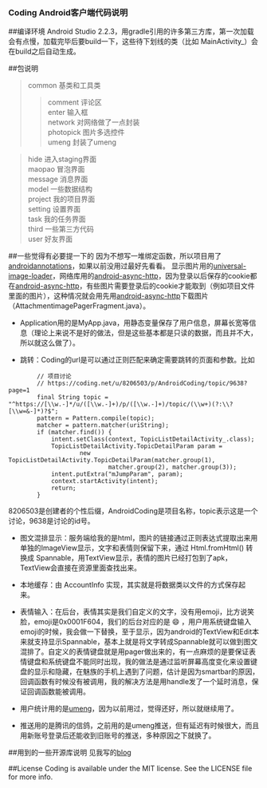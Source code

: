 ### Coding Android客户端代码说明

##编译环境
Android Studio 2.2.3，用gradle引用的许多第三方库，第一次加载会有点慢，加载完毕后要build一下，这些待下划线的类（比如 MainActivity_）会在build之后自动生成。

##包说明
>common 基类和工具类  
>>comment 评论区  
>>enter 输入框  
>>network 对网络做了一点封装  
>>photopick 图片多选控件  
>>umeng 封装了umeng  

>hide 进入staging界面  
>maopao 冒泡界面  
>message 消息界面  
>model 一些数据结构  
>project 我的项目界面  
>setting 设置界面  
>task 我的任务界面  
>third 一些第三方代码  
>user 好友界面  

##一些觉得有必要提一下的
因为不想写一堆绑定函数，所以项目用了 [androidannotations](https://github.com/excilys/androidannotations)，如果以前没用过最好先看看。
显示图片用的[universal-image-loader](https://github.com/nostra13/Android-Universal-Image-Loader)，网络库用的[android-async-http](https://github.com/loopj/android-async-http)，因为登录以后保存的cookie都在[android-async-http](https://github.com/loopj/android-async-http)，有些图片需要登录后的cookie才能取到（例如项目文件里面的图片），这种情况就会用先用[android-async-http](https://github.com/loopj/android-async-http)下载图片（AttachmentimagePagerFragment.java）。

- Application用的是MyApp.java，用静态变量保存了用户信息，屏幕长宽等信息（理论上来说不是好的做法，但是这些基本都是只读的数据，而且并不大，所以就这么做了）。

- 跳转：Coding的url是可以通过正则匹配来确定需要跳转的页面和参数。比如

```
        // 项目讨论
        // https://coding.net/u/8206503/p/AndroidCoding/topic/9638?page=1
        final String topic = "^https://[\\w.-]*/u/([\\w.-]+)/p/([\\w.-]+)/topic/(\\w+)(?:\\?[\\w=&-]*)?$";
        pattern = Pattern.compile(topic);
        matcher = pattern.matcher(uriString);
        if (matcher.find()) {
            intent.setClass(context, TopicListDetailActivity_.class);
            TopicListDetailActivity.TopicDetailParam param =
                    new TopicListDetailActivity.TopicDetailParam(matcher.group(1),
                            matcher.group(2), matcher.group(3));
            intent.putExtra("mJumpParam", param);
            context.startActivity(intent);
            return;
        }
```
8206503是创建者的个性后缀，AndroidCoding是项目名称，topic表示这是一个讨论，9638是讨论的id号。


- 图文混排显示：服务端给我的是html，图片的链接通过正则表达式提取出来用单独的ImageView显示，文字和表情则保留下来，通过 Html.fromHtml() 转换成 Spannable，用TextView显示，表情的图片已经打包到了apk，TextView会直接在资源里面查找出来。

- 本地缓存：由 AccountInfo 实现，其实就是将数据类以文件的方式保存起来。

- 表情输入：在后台，表情其实是我们自定义的文字，没有用emoji，比方说笑脸，emoji是0x0001F604，我们的后台对应的是 :smile: ，用户用系统键盘输入emoji的时候，我会做一下替换，至于显示，因为android的TextView和Edit本来就支持显示Spannable，基本上就是将文字转成Spannable就可以做到图文混排了。自定义的表情键盘就是用pager做出来的，有一点麻烦的是要保证表情键盘和系统键盘不能同时出现，我的做法是通过监听屏幕高度变化来设置键盘的显示和隐藏，在魅族的手机上遇到了问题，估计是因为smartbar的原因，回调函数有时候没有被调用，我的解决方法是用handle发了一个延时消息，保证回调函数能被调用。

- 用户统计用的是[umeng](http://www.umeng.com/)，因为以前用过，觉得还好，所以就继续用了。

- 推送用的是腾讯的信鸽，之前用的是umeng推送，但有延迟有时候很大，而且用新账号登录后还能收到旧账号的推送，多种原因之下就换了。

##用到的一些开源库说明
见我写的[blog](http://blog.coding.net/blog/android-open-source-library)

##License
Coding is available under the MIT license. See the LICENSE file for more info.